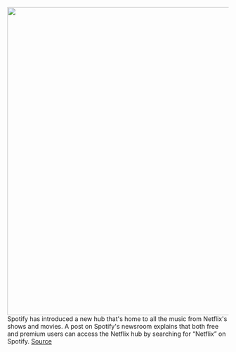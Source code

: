 <img src='https://cdn.vox-cdn.com/thumbor/O7LurTCCWq7qvPyrYDX_n3ztWFg=/0x0:2048x1296/1200x800/filters:focal(861x485:1187x811)/cdn.vox-cdn.com/uploads/chorus_image/image/70182324/netflix_spotify_music.0.png' width='700px' /><br/>
Spotify has introduced a new hub that's home to all the music from Netflix's shows and movies. A post on Spotify's newsroom explains that both free and premium users can access the Netflix hub by searching for “Netflix” on Spotify.
<a href='https://www.theverge.com/2021/11/23/22798338/spotify-netflix-hub-exclusive-audio-extras'> Source <a/>